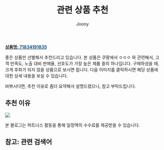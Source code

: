 ﻿---
layout: post
title:  "관련 상품 추천"
author: Joony
categories: [ 가구/인테리어 ]
tags: []
image: Apple 아이폰 12 Pro 자급제 
description: "쿠팡에서 ㅇㅇㅇ 관련 상품으로 가장 고객 선호도가 높은 제품 중 하나입니다."
---

<a href="1,242,380원"><b>상품명: <font color='#01579B'>71834191835</font></b></a>

좋은 상품만 선별해서 추천드리고 있습니다.
본 상품은 쿠팡에서 ㅇㅇㅇ 와 관련해서, 고객 만족도, 노출 대비 판매율, 선호도가 가장 높은 제품 중의 하나입니다.
구매하셨을 때, 크게 후회가 되지 않을 상품으로 보시면 됩니다. 
다음 이미지를 클릭하시면 해당 상품에 대한 상세 내용을 보실 수 있습니다.

바쁘시다면, 추천 이유로 좀더 요약해서 설명드렸으니, 참고 부탁드립니다.

## 추천 이유 

<a href="1,242,380원"><img src="https://link.coupang.com/re/AFFSDP?lptag=AF4928167&pageKey=2251588786&itemId=3849414395&vendorItemId=71834191835&traceid=V0-183-5891d8d85b3c6582"></a> 

본 블로그는 파트너스 활동을 통해 일정액의 수수료를 제공받을 수 있습니다.

## 참고: 관련 검색어    
